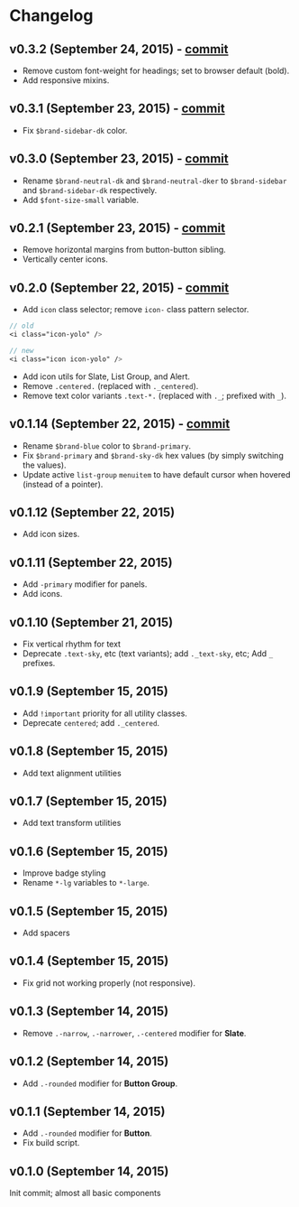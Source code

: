 # Changelog

## v0.3.2 (September 24, 2015) - [commit]()
- Remove custom font-weight for headings; set to browser default (bold).
- Add responsive mixins.

## v0.3.1 (September 23, 2015) - [commit](https://github.com/dev-onenetworkecommerce/aia/commit/02852e2c29325be6d215d4d92cb46a8653c55e3f)
- Fix `$brand-sidebar-dk` color.

## v0.3.0 (September 23, 2015) - [commit](https://github.com/dev-onenetworkecommerce/aia/commit/e2e2fecd58516794941fd38f8b1c682271e28af5)
- Rename `$brand-neutral-dk` and `$brand-neutral-dker` to `$brand-sidebar` and `$brand-sidebar-dk` respectively.
- Add `$font-size-small` variable.

## v0.2.1 (September 23, 2015) - [commit](https://github.com/dev-onenetworkecommerce/aia/commit/6cf06c9c93d622b00d4fd3336b94bfd476fe38b2)
- Remove horizontal margins from button-button sibling.
- Vertically center icons.

## v0.2.0 (September 22, 2015) - [commit](https://github.com/dev-onenetworkecommerce/aia/commit/ad6b3491edb2d5a6d2c9787a0d782c3ac08b5670)
- Add `icon` class selector; remove `icon-` class pattern selector.
```sass
// old
<i class="icon-yolo" />

// new
<i class="icon icon-yolo" />
```
- Add icon utils for Slate, List Group, and Alert.
- Remove `.centered.` (replaced with `._centered`).
- Remove text color variants `.text-*.` (replaced with `._`; prefixed with `_`).

## v0.1.14 (September 22, 2015) - [commit](https://github.com/dev-onenetworkecommerce/aia/commit/04e923872d4556d15803ee4936af3eec527b3d24)
- Rename `$brand-blue` color to `$brand-primary`.
- Fix `$brand-primary` and `$brand-sky-dk` hex values (by simply switching the values).
- Update active `list-group` `menuitem` to have default cursor when hovered (instead of a pointer).

## v0.1.12 (September 22, 2015)
- Add icon sizes.

## v0.1.11 (September 22, 2015)
- Add `-primary` modifier for panels.
- Add icons.

## v0.1.10 (September 21, 2015)
- Fix vertical rhythm for text
- Deprecate `.text-sky`, etc (text variants); add `._text-sky`, etc; Add `_` prefixes.

## v0.1.9 (September 15, 2015)
- Add `!important` priority for all utility classes.
- Deprecate `centered`; add `._centered`.

## v0.1.8 (September 15, 2015)
- Add text alignment utilities

## v0.1.7 (September 15, 2015)
- Add text transform utilities

## v0.1.6 (September 15, 2015)
- Improve badge styling
- Rename `*-lg` variables to `*-large`.

## v0.1.5 (September 15, 2015)
- Add spacers

## v0.1.4 (September 15, 2015)
- Fix grid not working properly (not responsive).

## v0.1.3 (September 14, 2015)
- Remove `.-narrow`, `.-narrower`, `.-centered` modifier for **Slate**.

## v0.1.2 (September 14, 2015)
- Add `.-rounded` modifier for **Button Group**.

## v0.1.1 (September 14, 2015)
- Add `.-rounded` modifier for **Button**.
- Fix build script.


## v0.1.0 (September 14, 2015)
Init commit; almost all basic components
